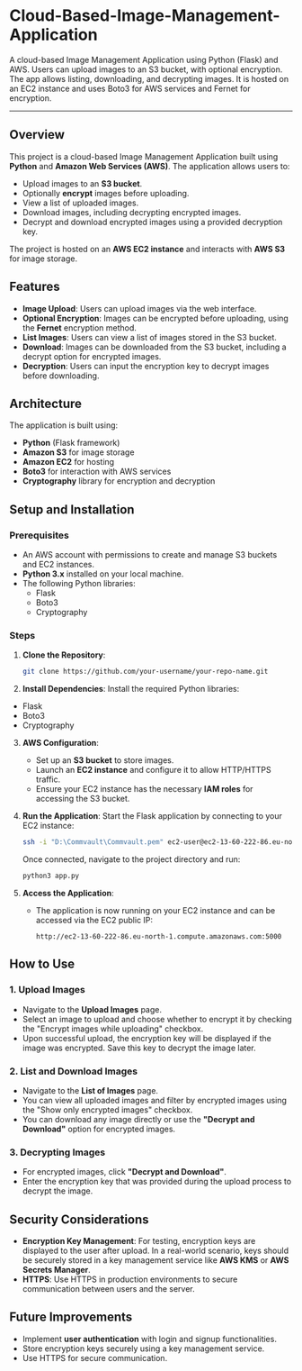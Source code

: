 # Cloud-Based-Image-Management-Application

A cloud-based Image Management Application using Python (Flask) and AWS. Users can upload images to an S3 bucket, with optional encryption. The app allows listing, downloading, and decrypting images. It is hosted on an EC2 instance and uses Boto3 for AWS services and Fernet for encryption.

---

## Overview
This project is a cloud-based Image Management Application built using **Python** and **Amazon Web Services (AWS)**. The application allows users to:
- Upload images to an **S3 bucket**.
- Optionally **encrypt** images before uploading.
- View a list of uploaded images.
- Download images, including decrypting encrypted images.
- Decrypt and download encrypted images using a provided decryption key.

The project is hosted on an **AWS EC2 instance** and interacts with **AWS S3** for image storage.

## Features
- **Image Upload**: Users can upload images via the web interface.
- **Optional Encryption**: Images can be encrypted before uploading, using the **Fernet** encryption method.
- **List Images**: Users can view a list of images stored in the S3 bucket.
- **Download**: Images can be downloaded from the S3 bucket, including a decrypt option for encrypted images.
- **Decryption**: Users can input the encryption key to decrypt images before downloading.

## Architecture
The application is built using:
- **Python** (Flask framework)
- **Amazon S3** for image storage
- **Amazon EC2** for hosting
- **Boto3** for interaction with AWS services
- **Cryptography** library for encryption and decryption

## Setup and Installation

### Prerequisites
- An AWS account with permissions to create and manage S3 buckets and EC2 instances.
- **Python 3.x** installed on your local machine.
- The following Python libraries:
  - Flask
  - Boto3
  - Cryptography

### Steps

1. **Clone the Repository**:
   ```bash
   git clone https://github.com/your-username/your-repo-name.git
   ```

2. **Install Dependencies**:
   Install the required Python libraries:
  - Flask
  - Boto3
  - Cryptography

3. **AWS Configuration**:
   - Set up an **S3 bucket** to store images.
   - Launch an **EC2 instance** and configure it to allow HTTP/HTTPS traffic.
   - Ensure your EC2 instance has the necessary **IAM roles** for accessing the S3 bucket.

4. **Run the Application**:
   Start the Flask application by connecting to your EC2 instance:
   ```bash
   ssh -i "D:\Commvault\Commvault.pem" ec2-user@ec2-13-60-222-86.eu-north-1.compute.amazonaws.com
   ```
   Once connected, navigate to the project directory and run:
   ```bash
   python3 app.py
   ```

5. **Access the Application**:
   - The application is now running on your EC2 instance and can be accessed via the EC2 public IP:
     ```
     http://ec2-13-60-222-86.eu-north-1.compute.amazonaws.com:5000
     ```

## How to Use

### 1. Upload Images
- Navigate to the **Upload Images** page.
- Select an image to upload and choose whether to encrypt it by checking the "Encrypt images while uploading" checkbox.
- Upon successful upload, the encryption key will be displayed if the image was encrypted. Save this key to decrypt the image later.

### 2. List and Download Images
- Navigate to the **List of Images** page.
- You can view all uploaded images and filter by encrypted images using the "Show only encrypted images" checkbox.
- You can download any image directly or use the **"Decrypt and Download"** option for encrypted images.

### 3. Decrypting Images
- For encrypted images, click **"Decrypt and Download"**.
- Enter the encryption key that was provided during the upload process to decrypt the image.

## Security Considerations
- **Encryption Key Management**: For testing, encryption keys are displayed to the user after upload. In a real-world scenario, keys should be securely stored in a key management service like **AWS KMS** or **AWS Secrets Manager**.
- **HTTPS**: Use HTTPS in production environments to secure communication between users and the server.

## Future Improvements
- Implement **user authentication** with login and signup functionalities.
- Store encryption keys securely using a key management service.
- Use HTTPS for secure communication.
